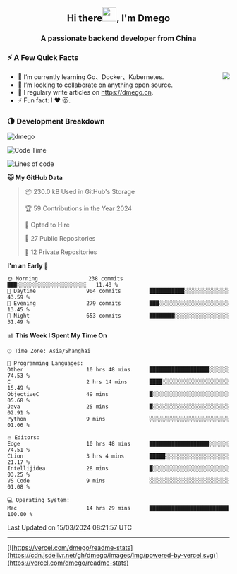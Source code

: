 <h2 align="center">Hi there<img src="https://cdn.jsdelivr.net/gh/dmego/images/img/Hi.gif" height="32" />, I'm Dmego </h2>
<h3 align="center">A passionate backend developer from China</h3>

### ⚡️ A Few Quick Facts

<img align="right" src="https://readme-stats-dmego.vercel.app/api?username=dmego&show_icons=true&icon_color=1573B3&hide_title=true&text_color=718096&bg_color=00000000&hide_border=true"/>

<ul>
    <li> 🌱 I’m currently learning Go、Docker、Kubernetes.</li>
    <li> 👯 I’m looking to collaborate on anything open source.</li>
    <li> 📝 I regulary write articles on <a href="https://dmego.cn">https://dmego.cn</a>.</li>
    <li> ⚡ Fun fact: I ❤️ 😻.</li>
</ul>

### 🌗 Development Breakdown

<img src="https://komarev.com/ghpvc/?username=dmego" alt="dmego" />

<!--START_SECTION:waka-->
![Code Time](http://img.shields.io/badge/Code%20Time-2%2C609%20hrs%2045%20mins-blue)

![Lines of code](https://img.shields.io/badge/From%20Hello%20World%20I%27ve%20Written-687.0%20thousand%20lines%20of%20code-blue)

**🐱 My GitHub Data** 

> 📦 230.0 kB Used in GitHub's Storage 
 > 
> 🏆 59 Contributions in the Year 2024
 > 
> 💼 Opted to Hire
 > 
> 📜 27 Public Repositories 
 > 
> 🔑 12 Private Repositories 
 > 
**I'm an Early 🐤** 

```text
🌞 Morning                238 commits         ███░░░░░░░░░░░░░░░░░░░░░░   11.48 % 
🌆 Daytime                904 commits         ███████████░░░░░░░░░░░░░░   43.59 % 
🌃 Evening                279 commits         ███░░░░░░░░░░░░░░░░░░░░░░   13.45 % 
🌙 Night                  653 commits         ████████░░░░░░░░░░░░░░░░░   31.49 % 
```


📊 **This Week I Spent My Time On** 

```text
🕑︎ Time Zone: Asia/Shanghai

💬 Programming Languages: 
Other                    10 hrs 48 mins      ███████████████████░░░░░░   74.53 % 
C                        2 hrs 14 mins       ████░░░░░░░░░░░░░░░░░░░░░   15.49 % 
ObjectiveC               49 mins             █░░░░░░░░░░░░░░░░░░░░░░░░   05.68 % 
Java                     25 mins             █░░░░░░░░░░░░░░░░░░░░░░░░   02.91 % 
Python                   9 mins              ░░░░░░░░░░░░░░░░░░░░░░░░░   01.06 % 

🔥 Editors: 
Edge                     10 hrs 48 mins      ███████████████████░░░░░░   74.51 % 
CLion                    3 hrs 4 mins        █████░░░░░░░░░░░░░░░░░░░░   21.17 % 
Intellijidea             28 mins             █░░░░░░░░░░░░░░░░░░░░░░░░   03.25 % 
VS Code                  9 mins              ░░░░░░░░░░░░░░░░░░░░░░░░░   01.08 % 

💻 Operating System: 
Mac                      14 hrs 29 mins      █████████████████████████   100.00 % 
```


 Last Updated on 15/03/2024 08:21:57 UTC
<!--END_SECTION:waka-->

---

[![https://vercel.com/dmego/readme-stats](https://cdn.jsdelivr.net/gh/dmego/images/img/powered-by-vercel.svg)](https://vercel.com/dmego/readme-stats)

